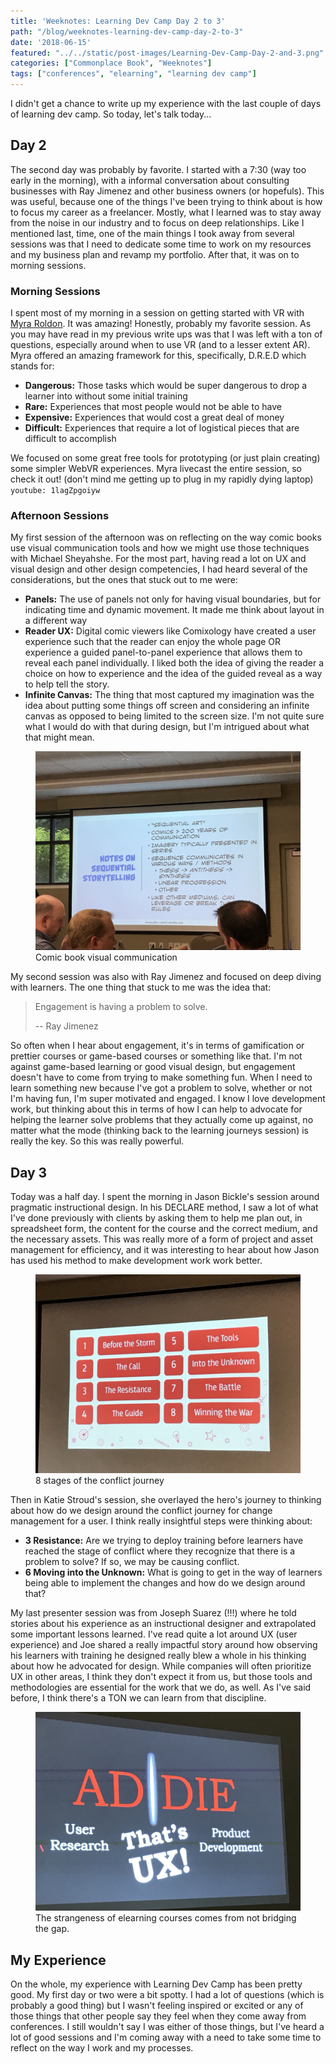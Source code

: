 ```yaml
---
title: 'Weeknotes: Learning Dev Camp Day 2 to 3'
path: "/blog/weeknotes-learning-dev-camp-day-2-to-3"
date: '2018-06-15'
featured: "../../static/post-images/Learning-Dev-Camp-Day-2-and-3.png"
categories: ["Commonplace Book", "Weeknotes"]
tags: ["conferences", "elearning", "learning dev camp"]
---
```


I didn't get a chance to write up my experience with the last couple of days of learning dev camp. So today, let's talk today...

## Day 2

The second day was probably by favorite. I started with a 7:30 (way too early in the morning), with a informal conversation about consulting businesses with Ray Jimenez and other business owners (or hopefuls). This was useful, because one of the things I've been trying to think about is how to focus my career as a freelancer. Mostly, what I learned was to stay away from the noise in our industry and to focus on deep relationships. Like I mentioned last, time, one of the main things I took away from several sessions was that I need to dedicate some time to work on my resources and my business plan and revamp my portfolio. After that, it was on to morning sessions.

### Morning Sessions

I spent most of my morning in a session on getting started with VR with [Myra Roldon](http://LinkedIn.com/in/myraroldan). It was amazing! Honestly, probably my favorite session. As you may have read in my previous write ups was that I was left with a ton of questions, especially around when to use VR (and to a lesser extent AR). Myra offered an amazing framework for this, specifically, D.R.E.D which stands for:

*   **Dangerous:** Those tasks which would be super dangerous to drop a learner into without some initial training
*   **Rare:** Experiences that most people would not be able to have
*   **Expensive:** Experiences that would cost a great deal of money
*   **Difficult:** Experiences that require a lot of logistical pieces that are difficult to accomplish

We focused on some great free tools for prototyping (or just plain creating) some simpler WebVR experiences. Myra livecast the entire session, so check it out! (don't mind me getting up to plug in my rapidly dying laptop)
`youtube: 1lagZpgoiyw`

### Afternoon Sessions

My first session of the afternoon was on reflecting on the way comic books use visual communication tools and how we might use those techniques with Michael Sheyahshe. For the most part, having read a lot on UX and visual design and other design competencies, I had heard several of the considerations, but the ones that stuck out to me were:

*   **Panels:** The use of panels not only for having visual boundaries, but for indicating time and dynamic movement. It made me think about layout in a different way
*   **Reader UX:** Digital comic viewers like Comixology have created a user experience such that the reader can enjoy the whole page OR experience a guided panel-to-panel experience that allows them to reveal each panel individually. I liked both the idea of giving the reader a choice on how to experience and the idea of the guided reveal as a way to help tell the story.
*   **Infinite Canvas:** The thing that most captured my imagination was the idea about putting some things off screen and considering an infinite canvas as opposed to being limited to the screen size. I'm not quite sure what I would do with that during design, but I'm intrigued about what that might mean.

<figure>
    <img src="../../static/post-images/img_2235.jpg" alt="slide about history of comic book communcation" />
    <figcaption>Comic book visual communication</figcaption>
</figure>

My second session was also with Ray Jimenez and focused on deep diving with learners. The one thing that stuck to me was the idea that:
 > Engagement is having a problem to solve.
 >
 > -- Ray Jimenez

So often when I hear about engagement, it's in terms of gamification or prettier courses or game-based courses or something like that. I'm not against game-based learning or good visual design, but engagement doesn't have to come from trying to make something fun. When I need to learn something new because I've got a problem to solve, whether or not I'm having fun, I'm super motivated and engaged. I know I love development work, but thinking about this in terms of how I can help to advocate for helping the learner solve problems that they actually come up against, no matter what the mode (thinking back to the learning journeys session) is really the key. So this was really powerful.

## Day 3

Today was a half day. I spent the morning in Jason Bickle's session around pragmatic instructional design. In his DECLARE method, I saw a lot of what I've done previously with clients by asking them to help me plan out, in spreadsheet form, the content for the course and the correct medium, and the necessary assets. This was really more of a form of project and asset management for efficiency, and it was interesting to hear about how Jason has used his method to make development work work better.

<figure>
    <img src="../../static/post-images/img_2241.jpg" alt="stages of conflict journey" />
    <figcaption>8 stages of the conflict journey</figcaption>
</figure>

Then in Katie Stroud's session, she overlayed the hero's journey to thinking about how do we design around the conflict journey for change management for a user. I think really insightful steps were thinking about:

*   **3 Resistance:** Are we trying to deploy training before learners have reached the stage of conflict where they recognize that there is a problem to solve? If so, we may be causing conflict.
*   **6 Moving into the Unknown:** What is going to get in the way of learners being able to implement the changes and how do we design around that?

My last presenter session was from Joseph Suarez (!!!) where he told stories about his experience as an instructional designer and extrapolated some important lessons learned. I've read quite a lot around UX (user experience) and Joe shared a really impactful story around how observing his learners with training he designed really blew a whole in his thinking about how he advocated for design. While companies will often prioritize UX in other areas, I think they don't expect it from us, but those tools and methodologies are essential for the work that we do, as well. As I've said before, I think there's a TON we can learn from that discipline.

<figure>
    <img src="../../static/post-images/img_2244.jpg" alt="gap between web development and elearning development" />
    <figcaption>The strangeness of elearning courses comes from not bridging the gap.</figcaption>
</figure>

## My Experience

On the whole, my experience with Learning Dev Camp has been pretty good. My first day or two were a bit spotty. I had a lot of questions (which is probably a good thing) but I wasn't feeling inspired or excited or any of those things that other people say they feel when they come away from conferences. I still wouldn't say I was either of those things, but I've heard a lot of good sessions and I'm coming away with a need to take some time to reflect on the way I work and my processes.
